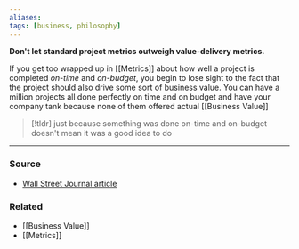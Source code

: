```yaml
---
aliases: 
tags: [business, philosophy]
---
```

**Don't let standard project metrics outweigh value-delivery metrics.**

If you get too wrapped up in [[Metrics]] about how well a project is completed *on-time* and *on-budget*, you begin to lose sight to the fact that the project should also drive some sort of business value. You can have a million projects all done perfectly on time and on budget and have your company tank because none of them offered actual [[Business Value]]

> [!tldr] just because something was done on-time and on-budget doesn't mean it was a good idea to do

---
### Source
- [Wall Street Journal article](https://www.google.com/url?sa=t&rct=j&q=&esrc=s&source=web&cd=&cad=rja&uact=8&ved=2ahUKEwiL0eHmpJaAAxWNpIkEHexzCxMQFnoECAwQAQ&url=https%3A%2F%2Fwww.wsj.com%2Farticles%2Fpro-take-its-time-to-retire-the-idea-of-the-tech-project-b0ad08d8&usg=AOvVaw0VM_OdZeNGu8d-jpDzyWYB&opi=89978449)

### Related
- [[Business Value]]
- [[Metrics]]
 
